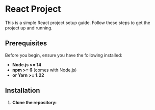 # React Project

This is a simple React project setup guide. Follow these steps to get the project up and running.

## Prerequisites

Before you begin, ensure you have the following installed:

- **Node.js >= 14**
- **npm >= 6** (comes with Node.js)
- **or Yarn >= 1.22**

## Installation

1. **Clone the repository:**

